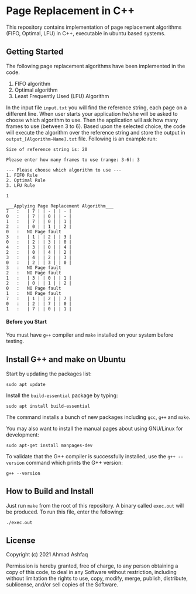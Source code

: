 # Page Replacement in C++
This repository contains implementation of page replacement algorithms (FIFO, Optimal, LFU) in C++, executable in ubuntu based systems.

## Getting Started

The following page replacement algorithms have been implemented in the code.
1. FIFO algorithm
2. Optimal algorithm
3. Least Frequently Used (LFU) Algorithm

In the input file `input.txt` you will find the reference string, each page on a different line. When user starts your application he/she will be asked to choose which algorithm to use. Then the application will ask how many frames to use (between 3 to 6). Based upon the selected choice, the code will execute the algorithm over the reference string and store the output in `output_[Algorithm-Name].txt` file. Following is an example run:

```
Size of reference string is: 20

Please enter how many frames to use (range: 3-6): 3

--- Please choose which algorithm to use ---
1. FIFO Rule
2. Optimal Rule
3. LFU Rule

1

___Applying Page Replacement Algorithm___
7   :   | 7 | | - | | - | 
0   :   | 7 | | 0 | | - | 
1   :   | 7 | | 0 | | 1 | 
2   :   | 0 | | 1 | | 2 | 
0   :   NO Page fault
3   :   | 1 | | 2 | | 3 | 
0   :   | 2 | | 3 | | 0 | 
4   :   | 3 | | 0 | | 4 | 
2   :   | 0 | | 4 | | 2 | 
3   :   | 4 | | 2 | | 3 | 
0   :   | 2 | | 3 | | 0 | 
3   :   NO Page fault
2   :   NO Page fault
1   :   | 3 | | 0 | | 1 | 
2   :   | 0 | | 1 | | 2 | 
0   :   NO Page fault
1   :   NO Page fault
7   :   | 1 | | 2 | | 7 | 
0   :   | 2 | | 7 | | 0 | 
1   :   | 7 | | 0 | | 1 | 

```
#### Before you Start
You must have `g++` compiler and `make` installed on your system before testing.


## Install G++ and make on Ubuntu
Start by updating the packages list:
```
sudo apt update
````

Install the `build-essential` package by typing:
```
sudo apt install build-essential
```

The command installs a bunch of new packages including `gcc`, `g++` and `make`.

You may also want to install the manual pages about using GNU/Linux for development:
```
sudo apt-get install manpages-dev
```

To validate that the G++ compiler is successfully installed, use the `g++ --version` command which prints the G++ version:
```
g++ --version
```

## How to Build and Install
Just run `make` from the root of this repository. A binary called `exec.out` will be produced. To run this file, enter the following:
```
./exec.out
```

## License
Copyright (c) 2021 Ahmad Ashfaq

Permission is hereby granted, free of charge, to any person obtaining a copy of this code, to deal in any Software without restriction, including without limitation the rights to use, copy, modify, merge, publish, distribute, sublicense, and/or sell copies of the Software.
